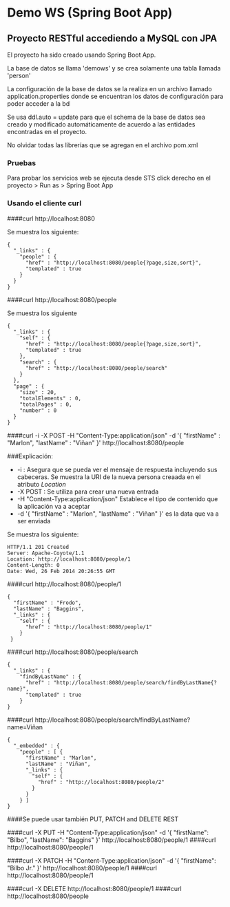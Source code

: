 # Demo WS (Spring Boot App)

## Proyecto RESTful accediendo a MySQL con JPA

El proyecto ha sido creado usando Spring Boot App.

La base de datos se llama 'demows' y se crea solamente una tabla llamada 'person'

La configuración de la base de datos se la realiza en un archivo llamado application.properties donde se encuentran los datos de configuración para poder acceder a la bd

Se usa ddl.auto = update para que el schema de la base de datos sea creado y modificado automáticamente de acuerdo a las entidades encontradas en el proyecto.

No olvidar todas las librerías que se agregan en el archivo pom.xml


### Pruebas

Para probar los servicios web se ejecuta desde STS click derecho en el proyecto > Run as > Spring Boot App

### Usando el cliente curl

####curl http://localhost:8080

Se muestra los siguiente:

```
{
  "_links" : {
    "people" : {
      "href" : "http://localhost:8080/people{?page,size,sort}",
      "templated" : true
    }
  }
}
```

####curl http://localhost:8080/people

Se muestra los siguiente

```
{
  "_links" : {
    "self" : {
      "href" : "http://localhost:8080/people{?page,size,sort}",
      "templated" : true
    },
    "search" : {
      "href" : "http://localhost:8080/people/search"
    }
  },
  "page" : {
    "size" : 20,
    "totalElements" : 0,
    "totalPages" : 0,
    "number" : 0
  }
}
```

####curl -i -X POST -H "Content-Type:application/json" -d '{  "firstName" : "Marlon",  "lastName" : "Viñan" }' http://localhost:8080/people

###Explicación:
* -i : Asegura que se pueda ver el mensaje de respuesta incluyendo sus cabeceras. Se muestra la URI de la nueva persona creaada en el atributo _Location_
* -X POST : Se utiliza para crear una nueva entrada
* -H "Content-Type:application/json" Establece el tipo de contenido que la aplicación va a aceptar 
* -d '{ "firstName" : "Marlon", "lastName" : "Viñan" }' es la data que va a ser enviada


Se muestra los siguiente:

```
HTTP/1.1 201 Created
Server: Apache-Coyote/1.1
Location: http://localhost:8080/people/1
Content-Length: 0
Date: Wed, 26 Feb 2014 20:26:55 GMT
```

####curl http://localhost:8080/people/1

```
{
  "firstName" : "Frodo",
  "lastName" : "Baggins",
  "_links" : {
    "self" : {
      "href" : "http://localhost:8080/people/1"
    }
 }
```

####curl http://localhost:8080/people/search

```
{
  "_links" : {
    "findByLastName" : {
      "href" : "http://localhost:8080/people/search/findByLastName{?name}",
      "templated" : true
    }
}
```

####curl http://localhost:8080/people/search/findByLastName?name=Viñan

```
{
  "_embedded" : {
    "people" : [ {
      "firstName" : "Marlon",
      "lastName" : "Viñan",
      "_links" : {
        "self" : {
          "href" : "http://localhost:8080/people/2"
        }
      }
    } ]
}
```

####Se puede usar también PUT, PATCH and DELETE REST 

####curl -X PUT -H "Content-Type:application/json" -d '{ "firstName": "Bilbo", "lastName": "Baggins" }' http://localhost:8080/people/1
####curl http://localhost:8080/people/1



####curl -X PATCH -H "Content-Type:application/json" -d '{ "firstName": "Bilbo Jr." }' http://localhost:8080/people/1
####curl http://localhost:8080/people/1


####curl -X DELETE http://localhost:8080/people/1
####curl http://localhost:8080/people







